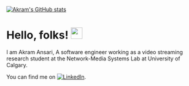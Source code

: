[![Akram's GitHub stats](https://github-readme-stats.vercel.app/api?username=mdakram28&count_private=true&show_icons=true)](https://github.com/mdakram28/github-readme-stats)

# Hello, folks! <img src="https://raw.githubusercontent.com/MartinHeinz/MartinHeinz/master/wave.gif" width="30px">

I am Akram Ansari, A software engineer working as a video streaming research student at the Network-Media Systems Lab at University of Calgary. 

You can find me on [![LinkedIn][1.2]][1].

<!-- Icons -->

[1.2]: https://raw.githubusercontent.com/MartinHeinz/MartinHeinz/master/linkedin-3-16.png (Send me a hi on LinkedIn)

<!-- Links to your social media accounts -->

[1]: https://www.linkedin.com/in/mdakram28/
